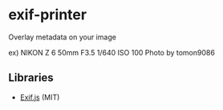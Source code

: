 # exif-printer

Overlay metadata on your image

ex) NIKON Z 6  50mm  F3.5  1/640  ISO 100  Photo by tomon9086

## Libraries

- [Exif.js](https://github.com/exif-js/exif-js) (MIT)

